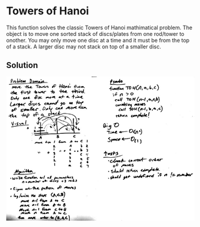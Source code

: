 
# Towers of Hanoi

This function solves the classic Towers of Hanoi mathimatical problem.  The object is to move one sorted stack of discs/plates from one rod/tower to onother.  You may only move one disc at a time and it must be from the top of a stack.  A larger disc may not stack on top of a smaller disc.

## Solution
![Whiteboard](assets/towersOfHanoi.jpg)